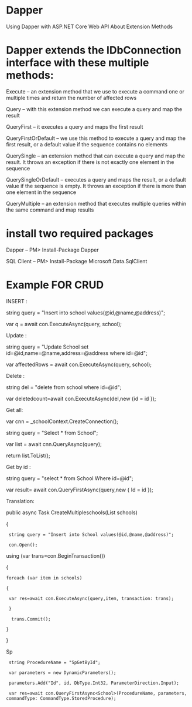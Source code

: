 # Dapper
Using Dapper with ASP.NET Core Web API
About Extension Methods
# Dapper extends the IDbConnection interface with these multiple methods:

Execute – an extension method that we use to execute a command one or multiple times and return the number of affected rows

Query – with this extension method we can execute a query and map the result

QueryFirst –  it executes a query and maps the first result

QueryFirstOrDefault – we use this method to execute a query and map the first result, or a default value if the sequence contains no elements

QuerySingle – an extension method that can execute a query and map the result.  It throws an exception if there is not exactly one element in the sequence

QuerySingleOrDefault – executes a query and maps the result, or a default value if the sequence is empty. It throws an exception if there is more than one element in the sequence

QueryMultiple – an extension method that executes multiple queries within the same command and map results
# install two required packages
Dapper – PM> Install-Package Dapper

SQL Client – PM> Install-Package Microsoft.Data.SqlClient

# Example FOR CRUD
 INSERT :

string query = "Insert into school values(@id,@name,@address)";

var q = await con.ExecuteAsync(query, school);

Update :

string query = "Update School set id=@id,name=@name,address=@address where id=@id";

var affectedRows = await con.ExecuteAsync(query, school);

Delete :

string del = "delete from school where id=@id";

var deletedcount=await con.ExecuteAsync(del,new
{id = id });

Get all:

var cnn = _schoolContext.CreateConnection();

string query = "Select * from School";

var list = await cnn.QueryAsync<School>(query);

return list.ToList();

Get by id :

string query = "select * from School Where id=@id";
            
var result= await con.QueryFirstAsync<School>(query,new
            {
                Id = id
            });

Translation:

public async Task CreateMultipleschools(List<School> schools)
        
{
            
     string query = "Insert into School values(@id,@name,@address)";
            
     con.Open();
            
   using (var trans=con.BeginTransaction())
            
   {
                
    foreach (var item in schools)
              
    {
                   
     var res=await con.ExecuteAsync(query,item, transaction: trans);
                
     }
                
      trans.Commit();
            
    }
        
}

Sp

     string ProcedureName = "SpGetById";

     var parameters = new DynamicParameters();

     parameters.Add("Id", id, DbType.Int32, ParameterDirection.Input);

     var res=await con.QueryFirstAsync<School>(ProcedureName, parameters, commandType: CommandType.StoredProcedure);


